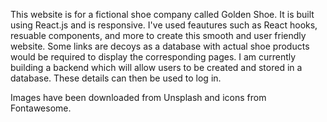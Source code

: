 This website is for a fictional shoe company called Golden Shoe. It is built using React.js and is responsive. I've used feautures such as React hooks, resuable components, and more to create this smooth and user friendly website. Some links are decoys as a database with actual shoe products would be required to display the corresponding pages. I am currently building a backend which will allow users to be created and stored in a database. These details can then be used to log in.

Images have been downloaded from Unsplash and icons from Fontawesome.
